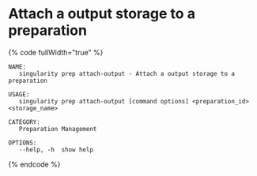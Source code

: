 # Attach a output storage to a preparation

{% code fullWidth="true" %}
```
NAME:
   singularity prep attach-output - Attach a output storage to a preparation

USAGE:
   singularity prep attach-output [command options] <preparation_id> <storage_name>

CATEGORY:
   Preparation Management

OPTIONS:
   --help, -h  show help
```
{% endcode %}
